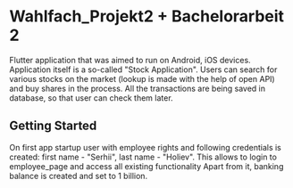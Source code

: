 # Wahlfach_Projekt2 + Bachelorarbeit 2

Flutter application that was aimed to run on Android, iOS devices. Application itself is a so-called "Stock Application". Users can search for various stocks on the market (lookup is made with the help of open API) and buy shares in the process. All the transactions are being saved in database, so that user can check them later.

## Getting Started

On first app startup user with employee rights and following credentials is created: first name - "Serhii", last name - "Holiev". This allows to login to employee_page and access all existing functionality
Apart from it, banking balance is created and set to 1 billion.
